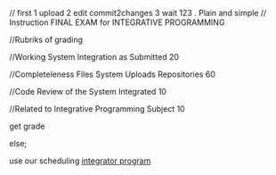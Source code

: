 //  first 1 upload 2 edit commit2changes 3 wait 123 . Plain and simple
//  Instruction FINAL EXAM for INTEGRATIVE PROGRAMMING
<p> //Rubriks of grading </p>
<p> //Working System Integration as Submitted            20 </p>
<p> //Completeleness Files System Uploads Repositories   60 </p>
<p> //Code Review of the System Integrated               10 </p>
<p> //Related to Integrative Programming Subject         10 </p>
<p> get grade </p>
<p> else; </p>
<p> use our scheduling <a href="https://calendly.com/armadeloibm/30min"> integrator program </a> </p>


